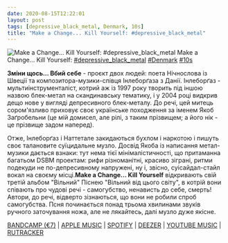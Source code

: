 ```yaml
---
date: 2020-08-15T12:22:01
layout: post
tags: [depressive_black_metal, Denmark, 10s]
title: "Make a Change... Kill Yourself: #depressive_black_metal"
---
```

![Make a Change... Kill Yourself: #depressive_black_metal](https://res.cloudinary.com/vast-space-unexplored/image/upload/photos/photo_1039_15-08-2020_12-22-00.jpg)
Make a Change... Kill Yourself: [#depressive_black_metal](/tags/#depressive_black_metal) [#Denmark](/tags/#Denmark) [#10s](/tags/#10s)

**Зміни щось... Вбий себе** - проєкт двох людей: поета Нічнослова із Швеції та композитора-музики-співця Інлеборґаза з Данії. Інлеборґаз - мультиінструменталіст, котрий аж із 1997 року творить під іншою назвою блек-метал на скандинавську тематику, і у 2004 році видкрив дещо нове у вигляді депресивного блек-металу. До речі, цей митець сором&#39;язливо приховує своє українське походження за іменем Якоб Заґробельни (це мій домисел, але рілі, з таким прізвищем; а його нік - це прізвище задом наперед).

Отже, Інлеборґаз і Наттетале закидаються бухлом і наркотою і пишуть своє талановите суїцидальне музло. Досвід Якоба із написання метал-музики дається взнаки: тут нема тієї мінімалістичності, що притаманна багатьом DSBM проектам: рифи різноманітні, красиво зіграні, ритми подекуди не по-депресивному напружені, ну і, звісно, суісайдал-стайл вокал на своєму місці.**Make a Change... Kill Yourself** відкривають свій третій альбом &quot;Вільний&quot; Піснею &quot;Вільний від цього світу&quot;, в котрій вони співають про чудові речі - самогубство, ненависть до себе, смерть! Автори, до речі, відверто зізнаються, що вони не робили спроб самогубства. Псня починається понад трьома хвилинами звуків ручного заточування ножа, але не лякайтесь, далі музло дуже якісне.

[BANDCAMP (€7)](https://makeachangekillyourself.bandcamp.com/album/fri) \| [APPLE MUSIC](https://music.apple.com/ru/album/fri/1211763217) \| [SPOTIFY](https://open.spotify.com/album/2hfxMXC86yizcTCFJ7fFbn) \| [DEEZER](https://www.deezer.com/album/15533920?utm_source=deezer&amp;utm_content=album-15533920&amp;utm_term=1601611822_1597483149&amp;utm_medium=web) \| [YOUTUBE MUSIC](https://music.youtube.com/playlist?list=OLAK5uy_kZRG7wNhNqb1x55VUc_x63u9RLnw312gs) \| [RUTRACKER](https://rutracker.org/forum/viewtopic.php?t=4354748)